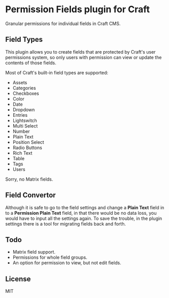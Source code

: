 # Permission Fields plugin for Craft

Granular permissions for individual fields in Craft CMS.

## Field Types

This plugin allows you to create fields that are protected by Craft's user permissions system, so
only users with permission can view or update the contents of those fields.

Most of Craft's built-in field types are supported:

* Assets
* Categories
* Checkboxes
* Color
* Date
* Dropdown
* Entries
* Lightswitch
* Multi Select
* Number
* Plain Text
* Position Select
* Radio Buttons
* Rich Text
* Table
* Tags
* Users

Sorry, no Matrix fields.

## Field Convertor

Although it is safe to go to the field settings and change a **Plain Text** field in to a
**Permission Plain Text** field, in that there would be no data loss, you would have to input all
the settings again. To save the trouble, in the plugin settings there is a tool for migrating fields
back and forth.

## Todo

* Matrix field support.
* Permissions for whole field groups.
* An option for permission to view, but not edit fields.

## License

MIT